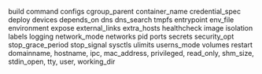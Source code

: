 build
command
configs
cgroup_parent
container_name
credential_spec
deploy
devices
depends_on
dns
dns_search
tmpfs
entrypoint
env_file
environment
expose
external_links
extra_hosts
healthcheck
image
isolation
labels
logging
network_mode
networks
pid
ports
secrets
security_opt
stop_grace_period
stop_signal
sysctls
ulimits
userns_mode
volumes
restart
domainname, hostname, ipc, mac_address, privileged, read_only, shm_size, stdin_open, tty, user, working_dir


